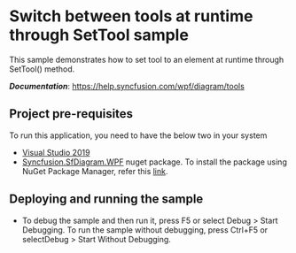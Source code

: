 # Switch between tools at runtime through SetTool sample

This sample demonstrates how to set tool to an element at runtime through SetTool() method. 

__*Documentation*__: https://help.syncfusion.com/wpf/diagram/tools

## Project pre-requisites

To run this application, you need to have the below two in your system

* [Visual Studio 2019](https://www.visualstudio.com/wpf-vs)
* [Syncfusion.SfDiagram.WPF](https://www.nuget.org/packages/Syncfusion.SfDiagram.WPF/) nuget package. To install the package using NuGet Package Manager, refer this [link](https://docs.microsoft.com/en-us/nuget/quickstart/install-and-use-a-package-in-visual-studio#nuget-package-manager).

## Deploying and running the sample

* To debug the sample and then run it, press F5 or select Debug > Start Debugging. To run the sample without debugging, press Ctrl+F5 or selectDebug > Start Without Debugging.
